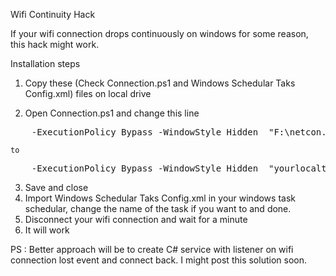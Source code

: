 Wifi Continuity Hack

If your wifi connection drops continuously on windows for some reason, this hack might work. 

Installation steps 

1. Copy these (Check Connection.ps1 and Windows Schedular Taks Config.xml) files on local drive 

2. Open Connection.ps1 and change this line
<pre>
    <Arguments>-ExecutionPolicy Bypass -WindowStyle Hidden  "F:\netcon.ps1" -NoProfile -Noninteractive</Arguments>
</pre>
    to 
<pre>
    <Arguments>-ExecutionPolicy Bypass -WindowStyle Hidden  "yourlocaltion\netcon.ps1" -NoProfile -Noninteractive</Arguments>
</pre>    
3. Save and close
4. Import Windows Schedular Taks Config.xml in your windows task schedular, change the name of the task if you want to and done.  
5. Disconnect your wifi connection and wait for a minute
6. It will work


PS : Better approach will be to create C# service with listener on wifi connection lost event and connect back. I might post this solution soon.
